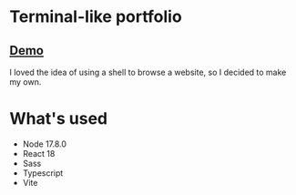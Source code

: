 # Terminal-like portfolio

## [Demo](https://term.blgn.dev/)

I loved the idea of using a shell to browse a website, so I decided to make my own.

# What's used

- Node 17.8.0
- React 18
- Sass
- Typescript
- Vite